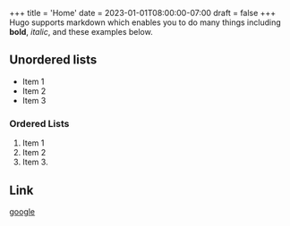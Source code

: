 +++
title = 'Home'
date = 2023-01-01T08:00:00-07:00
draft = false
+++
Hugo supports markdown which enables you to do many things including **bold**, *italic*, and these examples below.

## Unordered lists

- Item 1
- Item 2
- Item 3

### Ordered Lists

1. Item 1
2. Item 2
3. Item 3.

## Link

[google](www.google.com)
